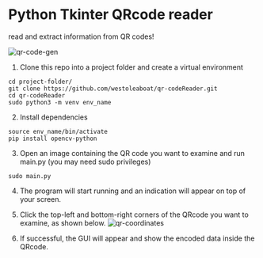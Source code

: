# Python Tkinter QRcode reader
read and extract information from QR codes!

![qr-code-gen](https://user-images.githubusercontent.com/68698872/174504949-4468b979-dba2-44f2-9ae2-7d7634ccf188.png)

1. Clone this repo into a project folder and create a virtual environment
```
cd project-folder/
git clone https://github.com/westoleaboat/qr-codeReader.git
cd qr-codeReader
sudo python3 -m venv env_name
```
2. Install dependencies 
```
source env_name/bin/activate
pip install opencv-python
```
3. Open an image containing the QR code you want to examine and run main.py (you may need sudo privileges)
```
sudo main.py
```
4. The program will start running and an indication will appear on top of your screen.
5. Click the top-left and bottom-right corners of the QRcode you want to examine, as shown below.
![qr-coordinates](https://user-images.githubusercontent.com/68698872/174506040-beb410ce-fc2e-4d53-bf69-208920cb2294.png)

6. If successful, the GUI will appear and show the encoded data inside the QRcode.
